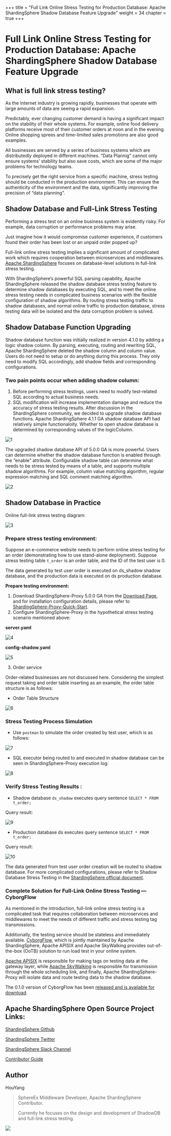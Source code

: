 +++
title = "Full Link Online Stress Testing for Production Database: Apache ShardingSphere Shadow Database Feature Upgrade"
weight = 34
chapter = true
+++

# Full Link Online Stress Testing for Production Database: Apache ShardingSphere Shadow Database Feature Upgrade

## What is full link stress testing?

As the Internet industry is growing rapidly, businesses that operate with large amounts of data are seeing a rapid expansion.

Predictably, ever changing customer demand is having a significant impact on the stability of their whole systems. For example, online food delivery platforms receive most of their customer orders at noon and in the evening. Online shopping sprees and time-limited sales promotions are also good examples.

All businesses are served by a series of business systems which are distributedly deployed in different machines. “Data Plannig” cannot only ensure systems’ stability but also save costs, which are some of the major problems for technology teams.

To precisely get the right service from a specific machine, stress testing should be conducted in the production environment. This can ensure the authenticity of the environment and the data, significantly improving the precision of “data planning”.

## Shadow Database and Full-Link Stress Testing

Performing a stress test on an online business system is evidently risky. For example, data corruption or performance problems may arise.

Just imagine how it would compromise customer experience, if customers found their order has been lost or an unpaid order popped up?

Full-link online stress testing implies a significant amount of complicated work which requires cooperation between microservices and middlewares. [Apache ShardingSphere](https://shardingsphere.apache.org/) focuses on database-level solutions in full-link stress testing.

With ShardingSphere’s powerful SQL parsing capability, Apache ShardingSphere released the shadow database stress testing feature to determine shadow databases by executing SQL, and to meet the online stress testing needs in complicated business scenarios with the flexible configuration of shadow algorithms. By routing stress testing traffic to shadow databases, and normal online traffic to production database, stress testing data will be isolated and the data corruption problem is solved.

## Shadow Database Function Upgrading

Shadow database function was initially realized in version 4.1.0 by adding a logic shadow column. By parsing, executing, routing and rewriting SQL, Apache ShardingSphere deleted the shadow column and column value. Users do not need to setup or do anything during this process. They only need to modify SQL accordingly, add shadow fields and corresponding configurations.

### Two pain points occur when adding shadow column:

1. Before performing stress testings, users need to modify test-related SQL according to actual business needs.
2. SQL modification will increase implementation damage and reduce the accuracy of stress testing results. After discussion in the ShardingSphere community, we decided to upgrade shadow database functions. Apache ShardingSphere 4.1.1 GA shadow database API had relatively simple functionaloity. Whether to open shadow database is determined by corresponding values of the logicColumn.

![1](https://shardingsphere.apache.org/blog/img/Full_Link_Online_Stress_Testing_img_1.png)

The upgraded shadow database API of 5.0.0 GA is more powerful. Users can determine whether the shadow database function is enabled through the “enable” attribute. Configurable shadow table can determine what needs to be stress tested by means of a table, and supports multiple shadow algorithms. For example, column value matching algorithm, regular expression matching and SQL comment matching algorithm.

![2](https://shardingsphere.apache.org/blog/img/Full_Link_Online_Stress_Testing_img_2.png)

## Shadow Database in Practice

Online full-link stress testing diagram:

![3](https://shardingsphere.apache.org/blog/img/Full_Link_Online_Stress_Testing_img_3.jpeg)

### Prepare stress testing environment:

Suppose an e-commerce website needs to perform online stress testing for an order (demonstrating how to use stand-alone deployment). Suppose stress testing table `t_order` is an order table, and the ID of the test user is 0.

The data generated by test user order is executed on ds_shadow shadow database, and the production data is executed on ds production database.

**Prepare testing environment:**

1. Download ShardingSphere-Proxy 5.0.0 GA from the [Download Page](https://shardingsphere.apache.org/document/5.0.0/en/downloads/), and for installation configuration details, please refer to [ShardingSphere-Proxy-Quick-Start](https://shardingsphere.apache.org/document/current/en/quick-start/shardingsphere-proxy-quick-start/).
2. Configure ShardingSphere-Proxy in the hypothetical stress testing scenario mentioned above:

**server.yaml**

![4](https://shardingsphere.apache.org/blog/img/Full_Link_Online_Stress_Testing_img_4.png)

**config-shadow.yaml**

![5](https://shardingsphere.apache.org/blog/img/Full_Link_Online_Stress_Testing_img_5.jpg)

3. Order service

Order-related businesses are not discussed here. Considering the simplest request taking and order table inserting as an example, the order table structure is as follows:

- Order Table Structure

![6](https://shardingsphere.apache.org/blog/img/Full_Link_Online_Stress_Testing_img_6.png)

### Stress Testing Process Simulation

- Use `postman` to simulate the order created by test user, which is as follows:

![7](https://shardingsphere.apache.org/blog/img/Full_Link_Online_Stress_Testing_img_7.png)

- SQL executor being routed to and executed in shadow database can be seen in ShardingSphere-Proxy execution log:

![8](https://shardingsphere.apache.org/blog/img/Full_Link_Online_Stress_Testing_img_8.png)

### Verify Stress Testing Results :

- Shadow database `ds_shadow` executes query sentence `SELECT * FROM t_order;`

Query result:

![9](https://shardingsphere.apache.org/blog/img/Full_Link_Online_Stress_Testing_img_9.png)

- Production database ds executes query sentence `SELECT * FROM t_order;` 

Query result:

![10](https://shardingsphere.apache.org/blog/img/Full_Link_Online_Stress_Testing_img_10.png)

The data generated from test user order creation will be routed to shadow database. For more complicated configurations, please refer to Shadow Database Stress Testing in the [ShardingSphere official document](https://shardingsphere.apache.org/document/5.0.0/cn/features/shadow/).

### Complete Solution for Full-Link Online Stress Testing — CyborgFlow

As mentioned in the introduction, full-link online stress testing is a complicated task that requires collaboration between microservices and middlewares to meet the needs of different traffic and stress testing tag transmissions.

Additionally, the testing service should be stateless and immediately available. [CyborgFlow](https://github.com/SphereEx/CyborgFlow), which is jointly maintained by Apache ShardingSphere, Apache APISIX and Apache SkyWalking provides out-of-the-box (OoTB) solution to run load test in your online system.

[Apache APISIX](https://apisix.apache.org/) is responsible for making tags on testing data at the gateway layer, while [Apache SkyWalking](https://skywalking.apache.org/) is responsible for transmission through the whole scheduling link, and finally, Apache ShardingSphere-Proxy will isolate data and route testing data to the shadow database.

The 0.1.0 version of CyborgFlow has been [released and is available for download](https://github.com/SphereEx/CyborgFlow/releases).

## Apache ShardingSphere Open Source Project Links:

[ShardingSphere Github](https://github.com/apache/shardingsphere)

[ShardingSphere Twitter](https://twitter.com/ShardingSphere)

[ShardingSphere Slack Channel](https://apacheshardingsphere.slack.com/join/shared_invite/zt-sbdde7ie-SjDqo9~I4rYcR18bq0SYTg)

[Contributor Guide](https://shardingsphere.apache.org/community/cn/involved/)

## Author

HouYang

> SphereEx Middleware Developer, Apache ShardingSphere Contributor.
> 
> Currently he focuses on the design and development of ShadowDB and full-link stress testing.

![](https://shardingsphere.apache.org/blog/img/Hou_Yang_Photo.png)

